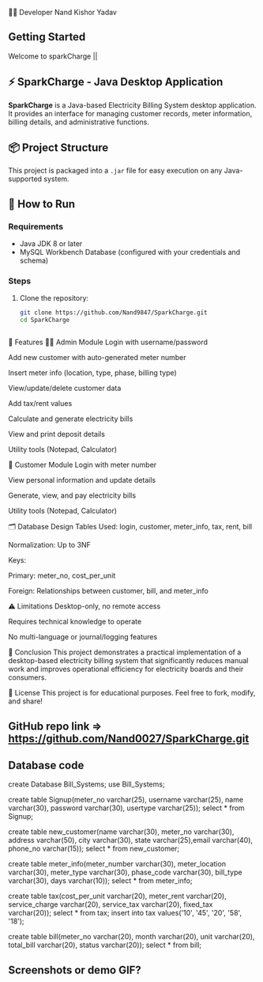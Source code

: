 👨‍💻 Developer
Nand Kishor Yadav


## Getting Started
Welcome to sparkCharge ||


## ⚡ SparkCharge - Java Desktop Application

**SparkCharge** is a Java-based Electricity Billing System desktop application. It provides an interface for managing customer records, meter information, billing details, and administrative functions.

## 📦 Project Structure

This project is packaged into a `.jar` file for easy execution on any Java-supported system.

## 🚀 How to Run

### Requirements
- Java JDK 8 or later
- MySQL Workbench Database (configured with your credentials and schema)

### Steps
1. Clone the repository:
   ```bash
   git clone https://github.com/Nand9847/SparkCharge.git
   cd SparkCharge



🎯 Features
👨‍💼 Admin Module
Login with username/password

Add new customer with auto-generated meter number

Insert meter info (location, type, phase, billing type)

View/update/delete customer data

Add tax/rent values

Calculate and generate electricity bills

View and print deposit details

Utility tools (Notepad, Calculator)

👤 Customer Module
Login with meter number

View personal information and update details

Generate, view, and pay electricity bills

Utility tools (Notepad, Calculator)




🗂️ Database Design
Tables Used:
login, customer, meter_info, tax, rent, bill

Normalization: Up to 3NF

Keys:

Primary: meter_no, cost_per_unit

Foreign: Relationships between customer, bill, and meter_info




⚠️ Limitations
Desktop-only, no remote access

Requires technical knowledge to operate

No multi-language or journal/logging features




🙌 Conclusion
This project demonstrates a practical implementation of a desktop-based electricity billing system that significantly reduces manual work and improves operational efficiency for electricity boards and their consumers.




📜 License
This project is for educational purposes. Feel free to fork, modify, and share!






## GitHub repo link => https://github.com/Nand0027/SparkCharge.git

## Database code 

create Database Bill_Systems;
use Bill_Systems;

create table Signup(meter_no varchar(25), username varchar(25), name varchar(30), password varchar(30), usertype varchar(25));
select * from Signup;

create table new_customer(name varchar(30), meter_no varchar(30), address varchar(50), city varchar(30), state varchar(25),email varchar(40), phone_no varchar(15));
select * from new_customer;

create table meter_info(meter_number varchar(30), meter_location varchar(30), meter_type varchar(30), phase_code varchar(30), bill_type varchar(30), days varchar(10));
select * from meter_info;


create table tax(cost_per_unit varchar(20), meter_rent varchar(20), service_charge varchar(20), service_tax varchar(20), fixed_tax varchar(20));
select * from tax;
insert into tax values('10', '45', '20', '58', '18');


create table bill(meter_no varchar(20), month varchar(20), unit varchar(20), total_bill varchar(20), status varchar(20));
select * from bill;



## Screenshots or demo GIF?






